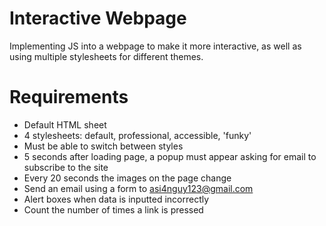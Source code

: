 # Interactive Webpage

Implementing JS into a webpage to make it more interactive, as well as using multiple stylesheets for different themes.

# Requirements
- Default HTML sheet
- 4 stylesheets: default, professional, accessible, 'funky'
- Must be able to switch between styles
- 5 seconds after loading page, a popup must appear asking for email to subscribe to the site
- Every 20 seconds the images on the page change
- Send an email using a form to asi4nguy123@gmail.com
- Alert boxes when data is inputted incorrectly
- Count the number of times a link is pressed

